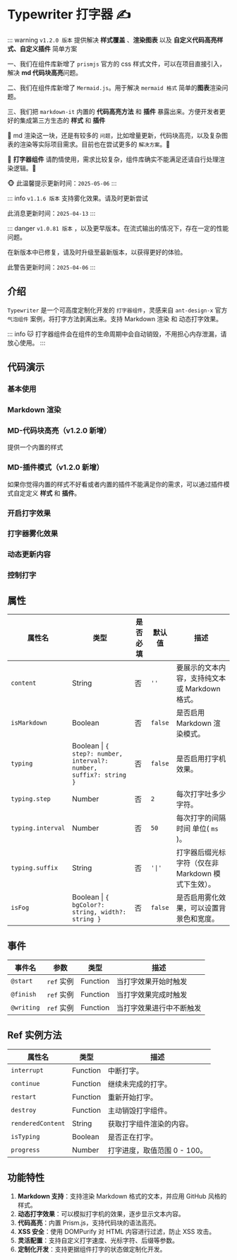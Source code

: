# Typewriter 打字器 ✍

::: warning
`v1.2.0 版本` 提供解决 **样式覆盖** 、**渲染图表** 以及 **自定义代码高亮样式、自定义插件** 简单方案

一、我们在组件库新增了 `prismjs` 官方的 css 样式文件，可以在项目直接引入，解决 **md 代码块高亮**问题。

二、我们在组件库新增了 `Mermaid.js`。用于解决 `mermaid 格式` 简单的**图表**渲染问题。

三、我们把 `markdown-it` 内置的 **代码高亮方法** 和 **插件** 暴露出来。方便开发者更好的集成第三方生态的 **样式** 和 **插件**

💩 md 渲染这一块，还是有较多的 `问题`，比如增量更新，代码块高亮，以及复杂图表的渲染等实际项目需求。目前也在尝试更多的 `解决方案`。💩

💩 **打字器组件** 请酌情使用，需求比较复杂，组件库确实不能满足还请自行处理渲染逻辑。💩

🐵 此温馨提示更新时间：`2025-05-06`
:::

::: info
`v1.1.6 版本` 支持雾化效果。请及时更新尝试

此消息更新时间：`2025-04-13`
:::

::: danger
`v1.0.81 版本` ，以及更早版本。在流式输出的情况下，存在一定的性能问题。

在新版本中已修复，请及时升级至最新版本，以获得更好的体验。

此警告更新时间：`2025-04-06`
:::

## 介绍

`Typewriter` 是一个可高度定制化开发的 `打字器组件`，灵感来自 `ant-design-x` 官方 `气泡组件` 案例，将打字方法剥离出来。支持 Markdown 渲染 和 动态打字效果。

::: info
🐱 打字器组件会在组件的生命周期中会自动销毁，不用担心内存泄漏，请放心使用。
:::

## 代码演示

### 基本使用

<demo src="./demos/content.vue"></demo>

### Markdown 渲染

<demo src="./demos/isMarkdown.vue"></demo>

### MD-代码块高亮（v1.2.0 新增）

提供一个内置的样式

<demo src="./demos/newMarkDown.vue"></demo>

### MD-插件模式（v1.2.0 新增）

如果你觉得内置的样式不好看或者内置的插件不能满足你的需求，可以通过插件模式自定定义 **样式** 和 **插件**。

<demo src="./demos/mermaid.vue"></demo>

### 开启打字效果

<demo src="./demos/typing.vue"></demo>

### 打字器雾化效果

<demo src="./demos/isFog.vue"></demo>

### 动态更新内容

<demo src="./demos/updates.vue"></demo>

### 控制打字

<demo src="./demos/customized.vue"></demo>

## 属性

| 属性名            | 类型                                                               | 是否必填 | 默认值  | 描述                                               |
| ----------------- | ------------------------------------------------------------------ | -------- | ------- | -------------------------------------------------- |
| `content`         | String                                                             | 否       | `''`    | 要展示的文本内容，支持纯文本或 Markdown 格式。     |
| `isMarkdown`      | Boolean                                                            | 否       | `false` | 是否启用 Markdown 渲染模式。                       |
| `typing`          | Boolean \| `{ step?: number, interval?: number, suffix?: string }` | 否       | `false` | 是否启用打字机效果。                               |
| `typing.step`     | Number                                                             | 否       | `2`     | 每次打字吐多少字符。                               |
| `typing.interval` | Number                                                             | 否       | `50`    | 每次打字的间隔时间 单位( `ms` )。                  |
| `typing.suffix`   | String                                                             | 否       | `'\|'`  | 打字器后缀光标字符（仅在非 Markdown 模式下生效）。 |
| `isFog`           | Boolean \| `{ bgColor?: string, width?: string }`                  | 否       | `false` | 是否启用雾化效果，可以设置背景色和宽度。           |

## 事件

| 事件名     | 参数       | 类型     | 描述                     |
| ---------- | ---------- | -------- | ------------------------ |
| `@start`   | `ref` 实例 | Function | 当打字效果开始时触发     |
| `@finish`  | `ref` 实例 | Function | 当打字效果完成时触发     |
| `@writing` | `ref` 实例 | Function | 当打字效果进行中不断触发 |

## Ref 实例方法

| 属性名            | 类型     | 描述                         |
| ----------------- | -------- | ---------------------------- |
| `interrupt`       | Function | 中断打字。                   |
| `continue`        | Function | 继续未完成的打字。           |
| `restart`         | Function | 重新开始打字。               |
| `destroy`         | Function | 主动销毁打字组件。           |
| `renderedContent` | String   | 获取打字组件渲染的内容。     |
| `isTyping`        | Boolean  | 是否正在打字。               |
| `progress`        | Number   | 打字进度，取值范围 0 - 100。 |

## 功能特性

1. **Markdown 支持**：支持渲染 Markdown 格式的文本，并应用 GitHub 风格的样式。
2. **动态打字效果**：可以模拟打字机的效果，逐步显示文本内容。
3. **代码高亮**：内置 Prism.js，支持代码块的语法高亮。
4. **XSS 安全**：使用 DOMPurify 对 HTML 内容进行过滤，防止 XSS 攻击。
5. **灵活配置**：支持自定义打字速度、光标字符、后缀等参数。
6. **定制化开发**：支持更据组件打字的状态做定制化开发。

